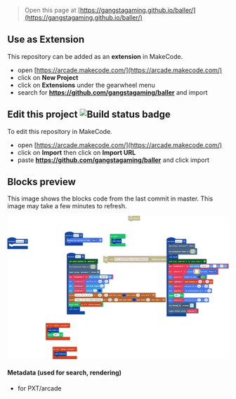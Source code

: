  


> Open this page at [https://gangstagaming.github.io/baller/](https://gangstagaming.github.io/baller/)

## Use as Extension

This repository can be added as an **extension** in MakeCode.

* open [https://arcade.makecode.com/](https://arcade.makecode.com/)
* click on **New Project**
* click on **Extensions** under the gearwheel menu
* search for **https://github.com/gangstagaming/baller** and import

## Edit this project ![Build status badge](https://github.com/gangstagaming/baller/workflows/MakeCode/badge.svg)

To edit this repository in MakeCode.

* open [https://arcade.makecode.com/](https://arcade.makecode.com/)
* click on **Import** then click on **Import URL**
* paste **https://github.com/gangstagaming/baller** and click import

## Blocks preview

This image shows the blocks code from the last commit in master.
This image may take a few minutes to refresh.

![A rendered view of the blocks](https://github.com/gangstagaming/baller/raw/master/.github/makecode/blocks.png)

#### Metadata (used for search, rendering)

* for PXT/arcade
<script src="https://makecode.com/gh-pages-embed.js"></script><script>makeCodeRender("{{ site.makecode.home_url }}", "{{ site.github.owner_name }}/{{ site.github.repository_name }}");</script>
